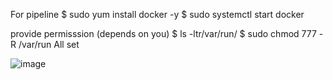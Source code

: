 For pipeline
$ sudo yum install docker -y
$ sudo systemctl start docker 

provide permisssion (depends on you) $ ls -ltr/var/run/
$ sudo chmod 777 -R /var/run
All set 

![image](https://github.com/Prajjwal998/Portfolio/assets/118663769/52a516bc-7a3f-4a55-85db-897531468188)


